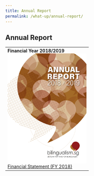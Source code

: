 ```yaml
---
title: Annual Report
permalink: /what-up/annual-report/
---
```

## Annual Report
<table border="0">
 <tr>
   <td>
   <strong>Financial Year 2018/2019</strong>
   <br/><img src="/images/Cover-FY2018.jpg" style="cursor:pointer;float:left;width:247px;height:345px"> 
   <br/><a href="#" target="_blank">Financial Statement (FY 2018)</a>
   </td>
 </tr>
 
</table>


